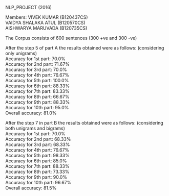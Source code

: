 NLP_PROJECT (2016)

Members:
 VIVEK KUMAR (B120437CS)  
 VAIDYA SHALAKA ATUL (B120570CS)  
 AISHWARYA MARUVADA (B120735CS) 
 
The Corpus consists of 600 sentences (300 +ve and 300 -ve)  

After the step 5 of part A the results obtained were as follows: (considering only unigrams)  
Accuracy for 1st part: 70.0%  
Accuracy for 2nd part: 71.67%  
Accuracy for 3rd part: 70.0%  
Accuracy for 4th part: 76.67%  
Accuracy for 5th part: 100.0%  
Accuracy for 6th part: 88.33%  
Accuracy for 7th part: 83.33%  
Accuracy for 8th part: 66.67%  
Accuracy for 9th part: 88.33%  
Accuracy for 10th part: 95.0%  
Overall accuracy: 81.0%  

After the step 7 in part B the results obtained were as follows: (considering both unigrams and bigrams)  
Accuracy for 1st part: 70.0%  
Accuracy for 2nd part: 68.33%   
Accuracy for 3rd part: 68.33%    
Accuracy for 4th part: 76.67%  
Accuracy for 5th part: 98.33%  
Accuracy for 6th part: 85.0%  
Accuracy for 7th part: 88.33%  
Accuracy for 8th part: 73.33%  
Accuracy for 9th part: 90.0%  
Accuracy for 10th part: 96.67%  
Overall accuracy: 81.5%  
  
